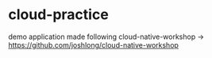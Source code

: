 cloud-practice
======================================

demo application made following cloud-native-workshop -> https://github.com/joshlong/cloud-native-workshop

